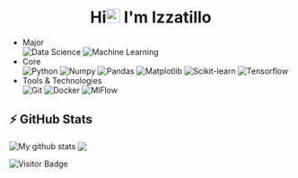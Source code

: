 <h1 align = 'center' >Hi<img src="https://media.giphy.com/media/hvRJCLFzcasrR4ia7z/giphy.gif" width="25px"></a> I'm Izzatillo</h1>


- Major <br>
   ![Data Science](https://img.shields.io/badge/Data_Science-blue?style=flat-square&logo)
  ![Machine Learning](https://img.shields.io/badge/Machine_Learning-orange?style=flat-square&logo)
- Core <br>
  ![Python](https://img.shields.io/badge/Python-black?style=flat-square&logo=python)
  ![Numpy](https://img.shields.io/badge/Numpy-black?style=flat-square&logo=numpy)
  ![Pandas](https://img.shields.io/badge/Pandas-black?style=flat-square&logo=pandas)
  ![Matplotlib](https://img.shields.io/badge/Matplotlib-black?style=flat-square&logo=matplotlib)
  ![Scikit-learn](https://img.shields.io/badge/Scikit_learn-black?style=flat-square&logo=scikitlearn)
  ![Tensorflow](https://img.shields.io/badge/Tensorflow-black?style=flat-square&logo=tensorflow)
- Tools & Technologies <br>
   ![Git](https://img.shields.io/badge/-Git-black?style=flat-square&logo=git)
  ![Docker](https://img.shields.io/badge/-Docker-181717?style=flat-square&logo=docker)
  ![MlFlow](https://img.shields.io/badge/-MLflow-181717?style=flat-square&logo=mlflow)







## ⚡ GitHub Stats
<img align="center" src="https://github-readme-stats.vercel.app/api?username=khazratoff&show_icons=true&include_all_commits=true&theme=radical" alt="My github stats" />
<img align="center" src="https://github-readme-stats.vercel.app/api/top-langs/?username=khazratoff&layout=compact&theme=radical" />


![Visitor Badge](https://visitor-badge.laobi.icu/badge?page_id=khazratoff.khazratoff)
